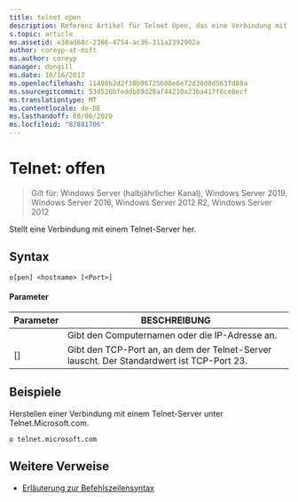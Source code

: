 ```yaml
---
title: telnet open
description: Referenz Artikel für Telnet Open, das eine Verbindung mit einem Telnet-Server herstellt.
s.topic: article
ms.assetid: e30ad68c-2366-4754-ac36-311a2392902a
author: coreyp-at-msft
ms.author: coreyp
manager: dongill
ms.date: 10/16/2017
ms.openlocfilehash: 11498b2d2f38b96725608e6e72d30d0d563fd88a
ms.sourcegitcommit: 53d526bfeddb89d28af44210a23ba417f6ce0ecf
ms.translationtype: MT
ms.contentlocale: de-DE
ms.lasthandoff: 08/06/2020
ms.locfileid: "87881706"
---
```

# <a name="telnet-open"></a>Telnet: offen

> Gilt für: Windows Server (halbjährlicher Kanal), Windows Server 2019, Windows Server 2016, Windows Server 2012 R2, Windows Server 2012

Stellt eine Verbindung mit einem Telnet-Server her.

## <a name="syntax"></a>Syntax
```
o[pen] <hostname> [<Port>]
```
#### <a name="parameters"></a>Parameter

| Parameter  |                                        BESCHREIBUNG                                         |
|------------|--------------------------------------------------------------------------------------------|
| <hostname> |                         Gibt den Computernamen oder die IP-Adresse an.                         |
|  [<Port>]  | Gibt den TCP-Port an, an dem der Telnet-Server lauscht. Der Standardwert ist TCP-Port 23. |

## <a name="examples"></a>Beispiele
Herstellen einer Verbindung mit einem Telnet-Server unter Telnet.Microsoft.com.
```
o telnet.microsoft.com
```
## <a name="additional-references"></a>Weitere Verweise
- [Erläuterung zur Befehlszeilensyntax](command-line-syntax-key.md)
